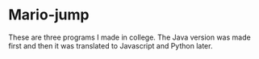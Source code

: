 # Mario-jump
These are three programs I made in college. The Java version was made first and then it was translated to Javascript and Python later.
